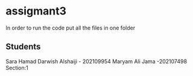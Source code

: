 # assigmant3
In order to run the code put all the files in one folder

## Students
Sara Hamad Darwish Alshaiji - 202109954
Maryam Ali Jama -202107498
Section:1
